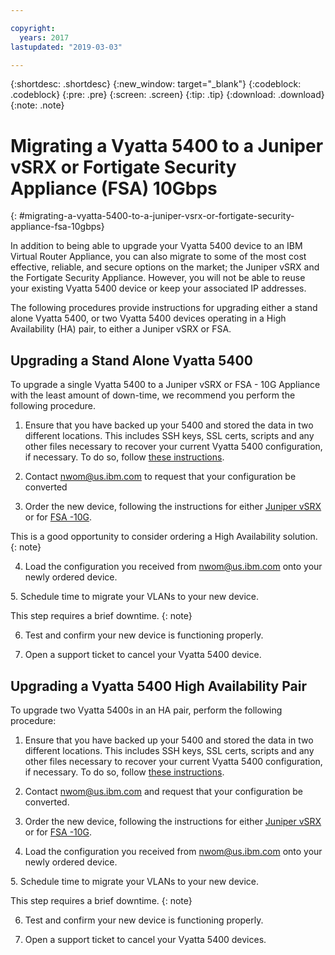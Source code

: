 ```yaml
---

copyright:
  years: 2017
lastupdated: "2019-03-03"

---
```


{:shortdesc: .shortdesc}
{:new_window: target="_blank"}
{:codeblock: .codeblock}
{:pre: .pre}
{:screen: .screen}
{:tip: .tip}
{:download: .download}
{:note: .note}

# Migrating a Vyatta 5400 to a Juniper vSRX or Fortigate Security Appliance (FSA) 10Gbps
{: #migrating-a-vyatta-5400-to-a-juniper-vsrx-or-fortigate-security-appliance-fsa-10gbps}

In addition to being able to upgrade your Vyatta 5400 device to an IBM Virtual Router Appliance, you can also migrate to some of the most cost effective, reliable, and secure options on the market; the Juniper vSRX and the Fortigate Security Appliance.
However, you will not be able to reuse your existing Vyatta 5400 device or keep your associated IP addresses.

The following procedures provide instructions for upgrading either a stand alone Vyatta 5400, or two Vyatta 5400 devices operating in a High Availability (HA) pair, to either a Juniper vSRX or FSA.

## Upgrading a Stand Alone Vyatta 5400

To upgrade a single Vyatta 5400 to a Juniper vSRX or FSA - 10G Appliance with the least amount of down-time, we recommend you perform the following procedure.

1. Ensure that you have backed up your 5400 and stored the data in two different locations. This includes SSH keys, SSL certs, scripts and any other files necessary to recover your current Vyatta 5400 configuration, if necessary. To do so, follow [these instructions](/docs/infrastructure/virtual-router-appliance?topic=virtual-router-appliance-backing-up-a-configuration).

2. Contact nwom@us.ibm.com to request that your configuration be converted

3. Order the new device, following the instructions for either [Juniper vSRX](/docs/infrastructure/vsrx?topic=vsrx-getting-started-with-ibm-cloud-juniper-vsrx-gateway#steps-for-ordering) or for [FSA -10G](/docs/infrastructure/fortigate-10g?topic=fortigate-10g-getting-started-with-fortigate-security-appliance-10gbps#ordering-the-fsa-10gbps). 

  This is a good opportunity to consider ordering a High Availability solution.
  {: note}

4. Load the configuration you received from nwom@us.ibm.com onto your newly ordered device.

5. Schedule time to migrate your VLANs to your new device.

  This step requires a brief downtime.
  {: note}

6. Test and confirm your new device is functioning properly.

7. Open a support ticket to cancel your Vyatta 5400 device.

## Upgrading a Vyatta 5400 High Availability Pair

To upgrade two Vyatta 5400s in an HA pair, perform the following procedure:

1. Ensure that you have backed up your 5400 and stored the data in two different locations. This includes SSH keys, SSL certs, scripts and any other files necessary to recover your current Vyatta 5400 configuration, if necessary. To do so, follow [these instructions](/docs/infrastructure/virtual-router-appliance?topic=virtual-router-appliance-backing-up-a-configuration).

2. Contact nwom@us.ibm.com and request that your configuration be converted.

3. Order the new device, following the instructions for either [Juniper vSRX](/docs/infrastructure/vsrx?topic=vsrx-getting-started-with-ibm-cloud-juniper-vsrx-gateway#steps-for-ordering) or for [FSA -10G](/docs/infrastructure/fortigate-10g?topic=fortigate-10g-getting-started-with-fortigate-security-appliance-10gbps#ordering-the-fsa-10gbps). 

4. Load the configuration you received from nwom@us.ibm.com onto your newly ordered device.

5. Schedule time to migrate your VLANs to your new device.

  This step requires a brief downtime.
  {: note}

6. Test and confirm your new device is functioning properly.

7. Open a support ticket to cancel your Vyatta 5400 devices.
